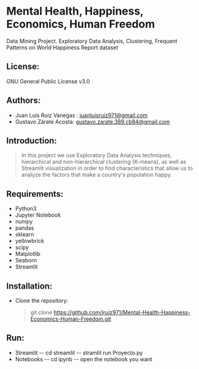 # Mental Health, Happiness, Economics, Human Freedom
Data Mining Project. Exploratory Data Analysis, Clustering, Frequent Patterns on World Happiness Report dataset

## License: 
GNU General Public License v3.0
## Authors: 
- Juan Luis Ruiz Vanegas : juanluisruiz971@gmail.com
- Gustavo Zárate Acosta: gustavo.zarate.389.cb84@gmail.com

## Introduction: 
> In this project we use Exploratory Data Analysis techniques, hierarchical and non-hierarchical clustering (K-means), as well as Streamlit visualization in order to find characteristics that allow us to analyze the factors that make a country's population happy.
## Requirements:
* Python3
* Jupyter Notebook
* numpy 
* pandas
* sklearn
* yellowbrick
* scipy
* Matplotlib
* Seaborn
* Streamlit
## Installation:
- Clone the repository:
  > git clone https://github.com/jruiz971/Mental-Health-Happiness-Economics-Human-Freedom.git

## Run:
  - Streamlit
    -- cd streamlit
    -- stramlit run Proyecto.py
  - Notebooks
  -- cd ipynb
  -- open the notebook you want